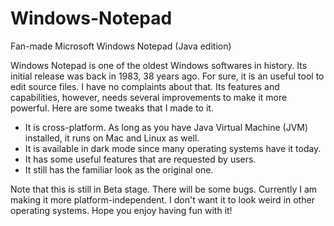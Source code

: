 # Windows-Notepad
Fan-made Microsoft Windows Notepad (Java edition)

Windows Notepad is one of the oldest Windows softwares in history. Its initial release was back in 1983, 38 years ago.
For sure, it is an useful tool to edit source files. I have no complaints about that.
Its features and capabilities, however, needs several improvements to make it more powerful.
Here are some tweaks that I made to it.

-  It is cross-platform. As long as you have Java Virtual Machine (JVM) installed, it runs on Mac and Linux as well.
-  It is available in dark mode since many operating systems have it today.
-  It has some useful features that are requested by users.
-  It still has the familiar look as the original one.

Note that this is still in Beta stage. There will be some bugs.
Currently I am making it more platform-independent. I don't want it to look weird in other operating systems.
Hope you enjoy having fun with it!
